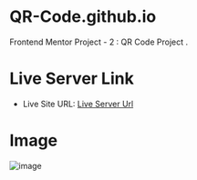 # QR-Code.github.io
Frontend Mentor Project - 2 : QR Code Project .

# Live Server Link
- Live Site URL: [Live Server Url](https://prasannapandhare.github.io/QR-Code.github.io/)

# Image
![image](https://github.com/Prasannapandhare/QR-Code.github.io/assets/114733798/45a12ce2-5787-46a9-948e-ff31f01ebdc7)
